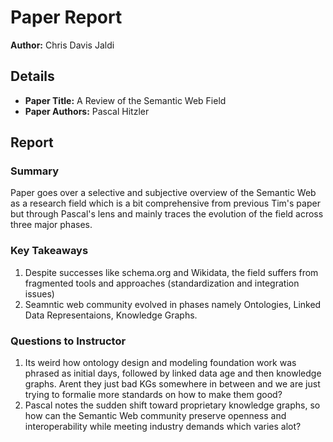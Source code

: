 # Paper Report

**Author:** Chris Davis Jaldi

## Details

- **Paper Title:** A Review of the Semantic Web Field
- **Paper Authors:** Pascal Hitzler

## Report

### Summary

Paper goes over a selective and subjective overview of the Semantic Web as a research field which is a bit comprehensive from previous Tim's paper but through Pascal's lens and mainly traces the evolution of the field across three major phases.

### Key Takeaways

1. Despite successes like schema.org and Wikidata, the field suffers from fragmented tools and approaches (standardization and integration issues)
2. Seamntic web community evolved in phases namely Ontologies, Linked Data Representaions, Knowledge Graphs.

### Questions to Instructor

1. Its weird how ontology design and modeling foundation work was phrased as initial days, followed by linked data age and then knowledge graphs. Arent they just bad KGs somewhere in between and we are just trying to formalie more standards on how to make them good?
2. Pascal notes the sudden shift toward proprietary knowledge graphs, so how can the Semantic Web community preserve openness and interoperability while meeting industry demands which varies alot?
